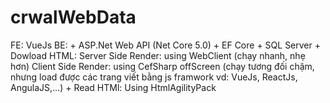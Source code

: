 # crwalWebData

FE: VueJs
BE: 
    + ASP.Net Web API (Net Core 5.0)
    + EF Core + SQL Server
    + Dowload HTML: 
        Server Side Render: using WebClient (chạy nhanh, nhẹ hơn)
        Client Side Render: using CefSharp offScreen (chạy tương đối chậm, nhưng load được các trang viết bằng js framwork vd: VueJs, ReactJs, AngulaJS,...)
    + Read HTMl: Using HtmlAgilityPack